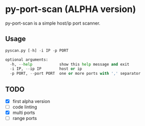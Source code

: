 # py-port-scan (ALPHA version)

py-port-scan is a simple host/ip port scanner.

## Usage

```python
pyscan.py [-h] -i IP -p PORT

optional arguments:
  -h, --help            show this help message and exit
  -i IP, --ip IP        host or ip
  -p PORT, --port PORT  one or more ports with ',' separator

```

## TODO
- [x] first alpha version
- [ ] code linting
- [x] multi ports
- [ ] range ports 
